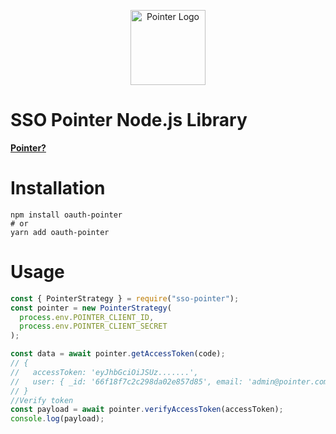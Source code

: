 <p align="center">
  <a href="https://auth.pointer.io.vn/" target="blank"><img src="https://i.imgur.com/5cYzRrm.png" width="120" alt="Pointer Logo" /></a>
</p>

# SSO Pointer Node.js Library

**[Pointer?](https://pointer.io.vn/)**

# Installation

```
npm install oauth-pointer
# or
yarn add oauth-pointer
```

# Usage

```javascript
const { PointerStrategy } = require("sso-pointer");
const pointer = new PointerStrategy(
  process.env.POINTER_CLIENT_ID,
  process.env.POINTER_CLIENT_SECRET
);

const data = await pointer.getAccessToken(code);
// {
//   accessToken: 'eyJhbGciOiJSUz.......',
//   user: { _id: '66f18f7c2c298da02e857d85', email: 'admin@pointer.com',image:'image.url.com',name:'Admin' }
// }
//Verify token
const payload = await pointer.verifyAccessToken(accessToken);
console.log(payload);
```
